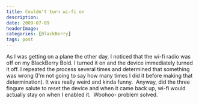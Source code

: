 ```yaml
---
title: Couldn't turn wi-fi on
description: 
date: 2009-07-09
headerImage: 
categories: [BlackBerry]
tags: post
---
```


As I was getting on a plane the other day, I noticed that the wi-fi radio was off on my BlackBerry Bold. I turned it on and the device immediately turned it off. I repeated the process several times and determined that something was wrong (I'm not going to say how many times I did it before making that determination). It was really weird and kinda funny.  Anyway, did the three fingure salute to reset the device and when it came back up, wi-fi would actually stay on when I enabled it.  Woohoo- problem solved.